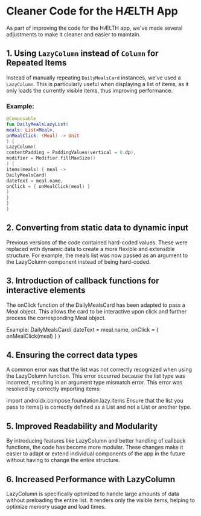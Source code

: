 # Cleaner Code for the HÆLTH App

As part of improving the code for the HÆLTH app, we've made several adjustments to make it cleaner and easier to maintain.

## 1. Using `LazyColumn` instead of `Column` for Repeated Items
Instead of manually repeating `DailyMealsCard` instances, we've used a `LazyColumn`. This is particularly useful when displaying a list of items, as it only loads the currently visible items, thus improving performance.

### Example:
```kotlin
@Composable
fun DailyMealsLazyList(
meals: List<Meal>,
onMealClick: (Meal) -> Unit
) {
LazyColumn(
contentPadding = PaddingValues(vertical = 8.dp),
modifier = Modifier.fillMaxSize()
) {
items(meals) { meal ->
DailyMealsCard(
dateText = meal.name,
onClick = { onMealClick(meal) }
)
}
}
}
```
## 2. Converting from static data to dynamic input

Previous versions of the code contained hard-coded values. These were replaced with dynamic data to create a more flexible and extensible structure. For example, the meals list was now passed as an argument to the LazyColumn component instead of being hard-coded.

## 3. Introduction of callback functions for interactive elements

The onClick function of the DailyMealsCard has been adapted to pass a Meal object. This allows the card to be interactive upon click and further process the corresponding Meal object.

Example:
DailyMealsCard(
dateText = meal.name,
onClick = { onMealClick(meal) }
)
## 4. Ensuring the correct data types

A common error was that the list was not correctly recognized when using the LazyColumn function. This error occurred because the list type was incorrect, resulting in an argument type mismatch error. This error was resolved by correctly importing items:

import androidx.compose.foundation.lazy.items
Ensure that the list you pass to items() is correctly defined as a List<Meal> and not a List<Int> or another type.

## 5. Improved Readability and Modularity

By introducing features like LazyColumn and better handling of callback functions, the code has become more modular. These changes make it easier to adapt or extend individual components of the app in the future without having to change the entire structure.

## 6. Increased Performance with LazyColumn

LazyColumn is specifically optimized to handle large amounts of data without preloading the entire list. It renders only the visible items, helping to optimize memory usage and load times.

